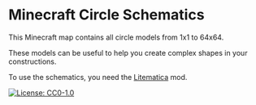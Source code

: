 # Minecraft Circle Schematics

This Minecraft map contains all circle models from 1x1 to 64x64.

These models can be useful to help you create complex shapes in your constructions.

To use the schematics, you need the [Litematica](https://www.curseforge.com/minecraft/mc-mods/litematica) mod.

[![License: CC0-1.0](https://img.shields.io/badge/License-CC0%201.0-lightgrey.svg)](http://creativecommons.org/publicdomain/zero/1.0/)

